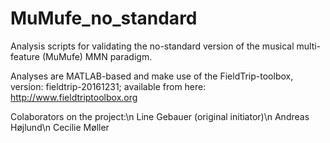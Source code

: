 # MuMufe_no_standard
Analysis scripts for validating the no-standard version of the musical multi-feature (MuMufe) MMN paradigm.

Analyses are MATLAB-based and make use of the FieldTrip-toolbox, version: fieldtrip-20161231; available from here: http://www.fieldtriptoolbox.org

Colaborators on the project:\n
Line Gebauer (original initiator)\n
Andreas Højlund\n
Cecilie Møller
